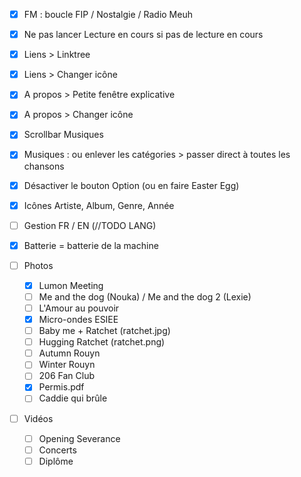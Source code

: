   
- [X] FM : boucle FIP / Nostalgie / Radio Meuh  
- [X] Ne pas lancer Lecture en cours si pas de lecture en cours  
- [X] Liens > Linktree   
- [X] Liens > Changer icône  
- [X] A propos > Petite fenêtre explicative 
- [X] A propos > Changer icône  
  
- [X] Scrollbar Musiques  
  
- [X] Musiques : ou enlever les catégories > passer direct à toutes les chansons
- [X] Désactiver le bouton Option (ou en faire Easter Egg)  
  
- [X] Icônes Artiste, Album, Genre, Année  

- [ ] Gestion FR / EN (//TODO LANG)
  
- [X] Batterie = batterie de la machine  
  
- [ ] Photos  
    - [X] Lumon Meeting  
    - [ ] Me and the dog (Nouka) / Me and the dog 2 (Lexie)  
    - [ ] L'Amour au pouvoir   
    - [X] Micro-ondes ESIEE  
    - [ ] Baby me + Ratchet (ratchet.jpg)  
    - [ ] Hugging Ratchet (ratchet.png)  
    - [ ] Autumn Rouyn  
    - [ ] Winter Rouyn  
    - [ ] 206 Fan Club  
    - [X] Permis.pdf  
    - [ ] Caddie qui brûle  
  
- [ ] Vidéos  
    - [ ] Opening Severance  
    - [ ] Concerts  
    - [ ] Diplôme
